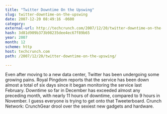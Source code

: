 ```yaml
---
title: "Twitter Downtime On the Upswing"
slug: twitter-downtime-on-the-upswing
date: 2007-12-20 08:49:16 -0600
category: 
external-url: http://techcrunch.com/2007/12/20/twitter-downtime-on-the-upswing/
hash: 3d81d909b373b98235dee4ec67f89b65
year: 2007
month: 12
scheme: http
host: techcrunch.com
path: /2007/12/20/twitter-downtime-on-the-upswing/

---
```


Even after moving to a new data center, Twitter has been undergoing some growing pains.  Royal Pingdom reports that the service has been down almost a total of six days since it began monitoring the service last February.  Downtime so far in December has exceeded almost any preceding month, with nearly 11 hours of downtime, compared to 9 hours in November.  I guess everyone is trying to get onto that Tweeterboard.   Crunch Network:  CrunchGear drool over the sexiest new gadgets and hardware.
